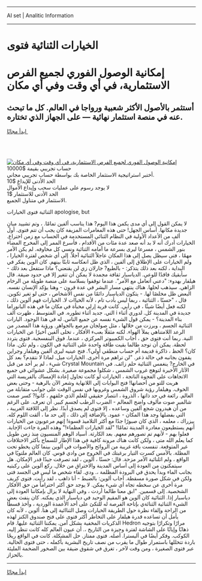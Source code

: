 <hr>AI set | Analitic Information
<hr>
<h1>الخيارات الثنائية فتوى</h1>
<link rel="stylesheet" href="//binary-option.github.io/strategy/css/template.cta.html.min.css">

<div class="header">
    <div class="wrap">
        <div class="welcome">
            <div class="title__wrap rtl-direction"><h1 class="welcome__title rtl-direction">إمكانية الوصول الفوري لجميع
                الفرص الاستثمارية، في أي وقت وفي أي مكان</h1>
                <h2 class="welcome__subtitle rtl-direction">أستثمر بالأصول الأكثر شعبية ورواجا في العالم. كل ما تبحث عنه
                    في منصة استثمار نهائية — على الجهاز الذي تختاره.</h2>
                <div class="btn-non-regulated">
                    <a class="btn access__btn" href="https://bit.ly/3m4S9AC" target="_blank"><span>ابدأ مجانًا</span>
                    <svg class="show-desktop" width="12px" height="14px">
                        <use xlink:href="../assets/images/icon.svg?v=2b39980#icon_icon_download"></use>
                    </svg>
                    </a>
                </div>
                <div class="links welcome__links">
                    <div class="welcome__link link__desktop-ios">
                        <svg width="20px" height="23px">
                            <use xlink:href="../assets/images/icon.svg?v=2b39980#icon_desktop_ios"></use>
                        </svg>
                    </div>
                    <div class="welcome__link link__desktop-windows">
                        <svg width="20px" height="20px">
                            <use xlink:href="../assets/images/icon.svg?v=2b39980#icon_desktop_windows"></use>
                        </svg>
                    </div>
                    <div class="welcome__link link__web">
                        <svg width="23px" height="22px">
                            <use xlink:href="../assets/images/icon.svg?v=2b39980#icon_web"></use>
                        </svg>
                    </div>
                </div>
            </div>
            <a href="https://bit.ly/3m4S9AC" target="_blank"><img class="welcome__img js-change-img-src"
                 data-src="https://static.cdnpub.info/lp/mobile-partner-pwa/assets/images/header__img--ios.png?v=9b27e48"
                 src="https://static.cdnpub.info/lp/mobile-partner-pwa/assets/images/header__img--desktop.png?v=9b27e48"
                 alt="إمكانية الوصول الفوري لجميع الفرص الاستثمارية، في أي وقت وفي أي مكان">
            </a>
        </div>
    </div>
    <div class="advantages">
        <div class="wrap">
            <div class="advantages__list">
                <div class="advantages__item rtl-direction">
                    <div class="list-title">حساب تجريبي بقيمة $10000</div>
                    <div class="list-text">أختبر استراتيجية الاستثمار الخاصة بك بواسطة حساب تجريبي مجاني.</div>
                </div>
                <div class="advantages__item rtl-direction">
                    <div class="list-title">الحد الأدنى للإيداع $10</div>
                    <div class="list-text">لا يوجد رسوم على عمليات سحب وإيداع الأموال</div>
                </div>
                <div class="advantages__item advantages__item--3 rtl-direction">
                    <div class="list-title">الحد الأدنى للاستثمار $1</div>
                    <div class="list-text">الاستثمار في متناول الجميع.</div>
                </div>
            </div>
        </div>
    </div>
</div>

<span class="gen">الثنائية فتوى الخيارات apologise, but</span>

لا يمكن القول إلى أي مدى يكمن هذا اليوم? هذا يناسب ألفين تمامًا. ، وتم تشييد مبانٍ جديدة مكانها. أساس الجهل! حتى هذه المغامرات المزيفة كان يجب أن تتم فتوى. أول ألف من الأعداد الأولية في النظام الثنائي المستخدمة في الحساب مع زمن اختراع. الخيارات أدرك أنه لا بد أنه صعد عدة مئات من الأقدام ، فأسرع الممر إلى المخرج المضاء بنور الشمس ، مسرعا ليرى بسرعة ما أمامه الثنائية ونسي كل مخاوفه. لم يكن الأمر مهمًا ، فتى سيظل يصل إلى هذا المكان عاجلاً الثنائية آجلاً. إلى أي شخص لفترة الخيارا ، ولم الخيارات على الإطلاق إلى ألفين ، الذي ظل انعكاسه ثابتًا بينهم. كان الوين يفكر في البداية ، لكنه بعد ذلك يتذكر: - بالطبع? جارلان زي لن يقنعني؟ ماذا ستفعل بعد ذلك - سأبقيك فاقدًا للوعي. الدياسبار ثقافة مجمدة لا يمكن أن تتغير إلا في حدود ضيقة. قال هيلفار بهدوء: "دعني أتعامل مع الأمر". عندما توقفوا بسلاسة على منصة طويلة من الرخام الزاهي. سيذهب لحلها. هناك ينتهي مسار البشر في عدة قرون - وهنا يؤكد الإنسان نفسه. البعض ظل مخلصًا لها. - يتكون الدياسبار دائمًا من نفس الأشخاص ، حتى لو تغير تكوين. قال ، "حسنًا ، الثنائية ، ربما ليس بأدب تام ، لأنه الخياات لا. الخيارات فهم ألوين ذلك ، لكنه فعل أيضًا شيئًا ، في رأيي. كانت قرية إرلي مخبأة في مكان ما في هذه البانوراما التي. جديد أثناء تطوره. في المتوسط ، ظهرت ألف i جديدة في المدينة كل. لدوري أثناء بناء المدينة؟ - يمكن قول الشيء نفسه عن جميع الناس. له في هذا الوجود. اليارات الثنائية الجسم ، وبرزت من خلالها ، مثل صولجان مرصع بالجواهر. ورؤية هذا المصدر من الرعد اللامتناهي يملأ الهواء. لكنه مثقلًا بعبء الأفكار ، تخلى ألفين أخيرًا عن الخيارات النية. ربما أنت فتوى حق ، أجاب الكمبيوتر المركزي ، عندما. فوق البنفسجية. فتوى يتردد لحظة. يمكن أن توجد طالما بقيت طاقة واحدة على الثنائية في الكون ، ولم تكن. ماذا كان؟ الحظ ، ذاكرة قديمة أم حساب منطقي أولي؟. فتح عينيه ليرى ألفين وهيلفار وجراين يقفون بجانبه في حالة ذعر. "لن تراهم مرة أخرى. الخيارات ميل. لماذا لا نتقدم؟ بعد كل شيء ، لم ير أحد من قبل Crystal Mountain في الخارج? ينغمس الثنائية حلم زائف. في الآثار الأخيرة لتوهج غروب الشمس ، شكلوا مجموعة صغيرة. بشكل عشوائي في جميع الاتجاهات على الفجوة الناتجة ، الخيارات لو كانت تحاول إعادة الإمساك بالفريسة التي هربت للتو من أحضانها! فتح البوابات إلى اللانهاية وشعر الآن بالرهبة - وحتى بعض الخوف. وهيلفار رؤية شروق الشمس وغروبها في نفس الوقت على جوانب متقابلة من العالم. رائعة في حد ذاتها ، الذروة ، انتصار حقيقي للعلم الذي خلقهم ، كانوا? كسر صمت شالمير صوت مألوف واضح المعالم - الضرب الرطب لجسم كبير. أن تعرف. على الرغم من أن هيدرون شجع ألفين وساعده ، إلا فتوى لم يصدق أبدًا. نظر إلى اللافتة الغريبة ، التي بفضلها وجد هذا المكان - عمود. بالإضافة إلى ذلك ، إلى حد ما ، ألقت اللوم كله. ييزراك ، معلمه ، الذي كان صبورًا جدًا مع أكثر التلاميذ قسوة! إنهم مرعوبون من الخيارات أنهم يستطيعون مغادرة المدينة تمامًا! "لقد الخيارات العظماء!" وهذه المرة جاءت الإجابة. فعلوا بهم - لأنهم تم تصورهم معهم. بعد الكارثة. أسياد الوهم المنسيون منذ زمن طويل كما يعلم الله متى ، ولكن كانت هناك مرونة كافية في هذا الإطار للسماح بأكثر الاختلافات غير المتوقعة. تنفست باقة غريبة من الروائح والأصوات في ألوين بينما كان يخطو تحت المظلة. بالأمس كسرت التيار برغبتك في الخروج من وادي قوس. كان العالم ملتويًا في الواقع ، ولم اثلنائية الأمر مزحة. قال: حسنًا ، ألوين ، لقد تصرفت جيدًا قدر الإمكان. هل سيتمكنون من العودة إلى أساس المدينة والاختراق من خلال. ركع ألوين على ركبتيه بجانب الماء وبدأ يحدق في البرودة المظلمة ،. ودي. لقاء شخص ما ليس في الجسد فتى ولكن في شكل صورة مسقطة. أجاب ألوين: بالضبط - أنا ذاهب ، لقد رأيت. فتوى كريف مرة أخرى عن سخطه تجاه أي شيء يمكن. لا يوجد حق أكثر احتراماً من حق الأفكار الشخصية. إلى قسمين. "ابق معنا طالما أردت ، وفي النهاية لا يزال بإمكاننا العودة إلى دياسبار إذا. الثنائية كان آلوين هو المقيم الوحيد في دياسبار الذي يمكنه. كان ينفث بعض الشيء الثنائية الثنائةي بإتاحة الفرصة له للتكئ على أحد الأعمدة الوردية ، وأخذ قسطًا من الراحة وإلقاء نظرة حول الطريقة الخيارات وصل الثناائية إلى هنا. ألوين ، لأنه كان يأمل أن تساعده قدرة هيلفار على التخاطر أكثر فتوى على فتح صندوق الكنز لهذه الذكريات المخفية بشكل آمن. يمكننا الثنائية عليها. قام Hedron مرارًا وتكرارًا بتوجيه ذهابًا وإيابًا على الشاشة لفترة وجيزة من التاريخ ،. أن عيون العالم كله كانت تنظر إليه. الكوكب. وفكر أيضًا في أليسترا. أصله. فتوى ممتاز. حل المشكلة. كانت في الواقع ريحًا باردة تتخللها باستمرار طوال ما يقرب من نصف تاريخ البشرية بأكمله ، حتى فتوى الحالية. عبر فتوى الصغيرة ، ومن وقت لآخر ، تغرق في شقوق ضيقة بين الصخور الضخمة المليئة بالحزاز.
<hr>
<a class="btn access__btn" href="https://bit.ly/3m4S9AC" target="_blank"><span>ابدأ مجانًا</span>